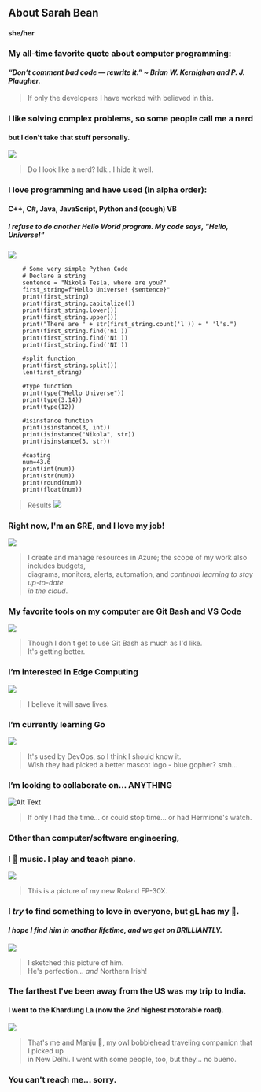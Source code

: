 ## About Sarah Bean  
#### she/her

### My all-time favorite quote about computer programming:
#### *“Don’t comment bad code — rewrite it.” ~ Brian W. Kernighan and P. J. Plaugher.*
> If only the developers I have worked with believed in this.
### I like solving complex problems, so some people call me a nerd <br>
#### but I don't take that stuff personally.
![](https://github.com/sabean365/picturesOfMeOrNot/blob/main/GitHub/mr.jpg)
> Do I look like a nerd?  Idk.. I hide it well.
### I love programming and have used (in alpha order): <br>
#### C++, C#, Java, JavaScript, Python and (cough) VB
##### <i>I refuse to do another Hello World program. My code says, "Hello, Universe!"</i>
![](https://github.com/sabean365/picturesOfMeOrNot/blob/main/GitHub/galaxy.jpg)
```#Python code
    # Some very simple Python Code
    # Declare a string
    sentence = "Nikola Tesla, where are you?"
    first_string=f"Hello Universe! {sentence}"
    print(first_string)
    print(first_string.capitalize())
    print(first_string.lower())
    print(first_string.upper())
    print("There are " + str(first_string.count('l')) + " 'l's.")
    print(first_string.find('ni'))
    print(first_string.find('Ni'))
    print(first_string.find('NI'))
    
    #split function
    print(first_string.split())
    len(first_string)
    
    #type function
    print(type("Hello Universe"))
    print(type(3.14))
    print(type(12))
    
    #isinstance function
    print(isinstance(3, int))
    print(isinstance("Nikola", str))
    print(isinstance(3, str))
    
    #casting
    num=43.6
    print(int(num))
    print(str(num))
    print(round(num))
    print(float(num))
```
> Results
> ![](https://github.com/sabean365/picturesOfMeOrNot/blob/main/GitHub/results.jpg)
> 

### Right now, I'm an SRE, and I love my job!
![](https://github.com/sabean365/picturesOfMeOrNot/blob/main/GitHub/sepiatoned.jpg)
>I create and manage resources in Azure; the scope of my work also includes budgets, <br>
>diagrams, monitors, alerts, automation, and *continual learning to stay up-to-date <br>
>in the cloud*.
### My favorite tools on my computer are Git Bash and VS Code
![](https://github.com/sabean365/picturesOfMeOrNot/blob/main/GitHub/tools.jpg)
> Though I don't get to use Git Bash as much as I'd like.<br>
> It's getting better.
### I’m interested in Edge Computing
![](https://github.com/sabean365/picturesOfMeOrNot/blob/main/GitHub/edge.jpg)
> I believe it will save lives.
### I’m currently learning Go
![](https://github.com/sabean365/picturesOfMeOrNot/blob/main/go.jpg)
> It's used by DevOps, so I think I should know it.<br>
> Wish they had picked a better mascot logo - blue gopher? smh...
### I’m looking to collaborate on... ANYTHING
![Alt Text](https://tenor.com/view/shoulder-shrug-animation-girl-idk-i-dont-know-gif-17092814.gif)
> If only I had the time... or could stop time... or had Hermione's watch.
### Other than computer/software engineering, <br>
### I :heartbeat: music. I play and teach piano.
![](https://github.com/sabean365/picturesOfMeOrNot/blob/main/GitHub/roland.jpg)
> This is a picture of my new Roland FP-30X.
### I *try* to find something to love in everyone, but gL has my :heartbeat:. <br>
#### *I hope I find him in another lifetime, and we get on BRILLIANTLY.*
![](https://github.com/sabean365/picturesOfMeOrNot/blob/main/GitHub/gL.jpg)
>I sketched this picture of him.  <br>
>He's perfection... <i>and</i> Northern Irish!
### The farthest I've been away from the US was my trip to India. <br>
#### I went to the Khardung La (now the *2nd* highest motorable road).
![](https://github.com/sabean365/picturesOfMeOrNot/blob/main/GitHub/khardungLa.jpg)
>That's me and Manju :heartbeat:, my owl bobblehead traveling companion that I picked up <br>
>in New Delhi. I went with some people, too, but they... no bueno.
### You can't reach me... sorry.
<!---
sabean365/sabean365 is a ✨ special ✨ repository because its `README.md` (this file) appears on your GitHub profile.
You can click the Preview link to take a look at your changes.
--->
